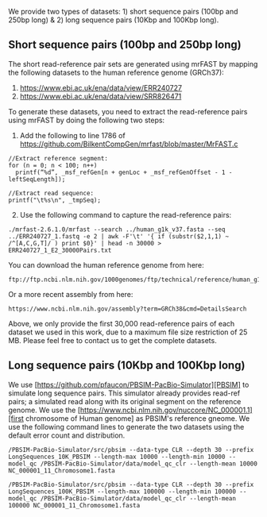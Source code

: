 We provide two types of datasets: 1) short sequence pairs (100bp and 250bp long) & 2) long sequence pairs (10Kbp and 100Kbp long).

## Short sequence pairs (100bp and 250bp long)
The short read-reference pair sets are generated using mrFAST by mapping the following datasets to the human reference genome (GRCh37):
1. https://www.ebi.ac.uk/ena/data/view/ERR240727
2. https://www.ebi.ac.uk/ena/data/view/SRR826471

To generate these datasets, you need to extract the read-reference pairs using mrFAST by doing the following two steps:

1. Add the following to line 1786 of https://github.com/BilkentCompGen/mrfast/blob/master/MrFAST.c 
	
```
//Extract reference segment:
for (n = 0; n < 100; n++) 
  printf(“%d”, _msf_refGen[n + genLoc + _msf_refGenOffset - 1 - leftSeqLength]);
  
//Extract read sequence:
printf("\t%s\n", _tmpSeq);
```

2. Use the following command to capture the read-reference pairs:
```
./mrfast-2.6.1.0/mrfast --search ../human_g1k_v37.fasta --seq ../ERR240727_1.fastq -e 2 | awk -F'\t' '{ if (substr($2,1,1) ~ /^[A,C,G,T]/ ) print $0}' | head -n 30000 > ERR240727_1_E2_30000Pairs.txt
```

You can download the human reference genome from here: 
```
ftp://ftp.ncbi.nlm.nih.gov/1000genomes/ftp/technical/reference/human_g1k_v37.fasta.gz
```
Or a more recent assembly from here:
```
https://www.ncbi.nlm.nih.gov/assembly?term=GRCh38&cmd=DetailsSearch
```
Above, we only provide the first 30,000 read-reference pairs of each dataset we used in this work, due to a maximum file size restriction of 25 MB. Please feel free to contact us to get the complete datasets. 


## Long sequence pairs (10Kbp and 100Kbp long)
We use [https://github.com/pfaucon/PBSIM-PacBio-Simulator][PBSIM] to simulate long sequence pairs. This simulator already provides read-ref pairs; a simulated read along with its original segment on the reference genome. We use the [https://www.ncbi.nlm.nih.gov/nuccore/NC_000001.1][first chromosome of Human genome] as PBSIM's reference gneome. We use the following command lines to generate the two datasets using the default error count and distribution.

```
/PBSIM-PacBio-Simulator/src/pbsim --data-type CLR --depth 30 --prefix LongSequences_10K_PBSIM --length-max 10000 --length-min 10000 --model_qc /PBSIM-PacBio-Simulator/data/model_qc_clr --length-mean 10000 NC_000001_11_Chromosome1.fasta

/PBSIM-PacBio-Simulator/src/pbsim --data-type CLR --depth 30 --prefix LongSequences_100K_PBSIM --length-max 100000 --length-min 100000 --model_qc /PBSIM-PacBio-Simulator/data/model_qc_clr --length-mean 100000 NC_000001_11_Chromosome1.fasta
```

